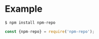 # Example

```shell
$ npm install npm-repo
```

```javascript
const {npm-repo} = require('npm-repo');
```
